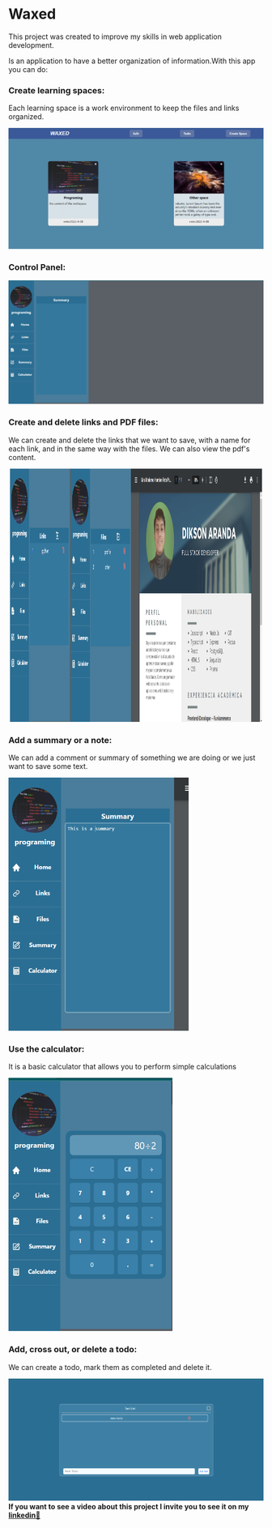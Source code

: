 # Waxed

This project was created to improve my skills in web application development.

Is an application to have a better organization of information.With this app you can do:

### Create learning spaces:

Each learning space is a work environment to keep the files and links organized.

<img src='./Readme/workspace.PNG'/>

### Control Panel:

<img src='./Readme/work.PNG'/>

### Create and delete links and PDF files:

We can create and delete the links that we want to save, with a name for each link, and in the same way with the files. We can also view the pdf's content.

<center>
<img src='./Readme/links.PNG' width='24%' height='500px' /><!--
--><img src='./Readme/profile.PNG' width='75%' height='500px'/>
</center>

### Add a summary or a note:

We can add a comment or summary of something we are doing or we just want to save some text.

<img src='./Readme/summary.PNG' height='500px'/>

### Use the calculator:

It is a basic calculator that allows you to perform simple calculations

<img src='./Readme/calculator.PNG' height='500px'/>


### Add, cross out, or delete a todo:

We can create a todo, mark them as completed and delete it.

<img src='./Readme/todo.PNG' />



<b>
If you want to see a video about this project I invite you to see it on my
<a href='https://www.linkedin.com/feed/update/urn:li:activity:6916778786877235200' target='_blank'>
  linkedin🧨
</a>
  </b>











